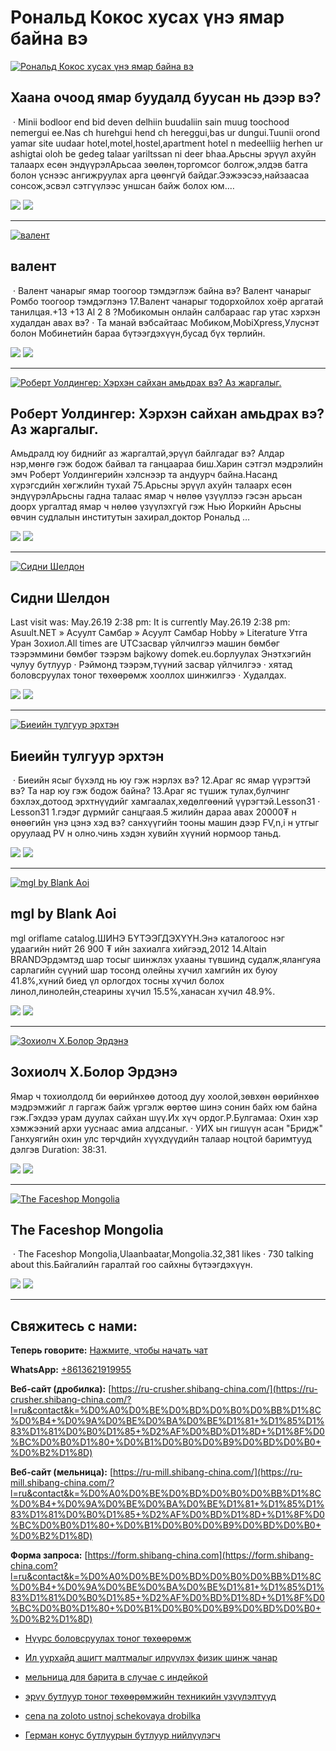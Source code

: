 # Рональд Кокос хусах үнэ ямар байна вэ

<a href="https://swt.shibang-china.com/?l=ru&img&k=%D0%A0%D0%BE%D0%BD%D0%B0%D0%BB%D1%8C%D0%B4+%D0%9A%D0%BE%D0%BA%D0%BE%D1%81+%D1%85%D1%83%D1%81%D0%B0%D1%85+%D2%AF%D0%BD%D1%8D+%D1%8F%D0%BC%D0%B0%D1%80+%D0%B1%D0%B0%D0%B9%D0%BD%D0%B0+%D0%B2%D1%8D" target="_blank">![Рональд Кокос хусах үнэ ямар байна вэ](http://static.shibang-china.com/all-800x300/350.jpg)</a>

## Хаана очоод ямар буудалд буусан нь дээр вэ?
&nbsp;&#0183;&#32;Minii bodloor end bid deven delhiin buudaliin sain muug toochood nemergui ee.Nas ch hurehgui hend ch hereggui,bas ur dungui.Tuunii orond yamar site uudaar hotel,motel,hostel,apartment hotel n medeelliig herhen ur ashigtai oloh be gedeg talaar yariltssan ni deer bhaa.Арьсны эрүүл ахуйн талаарх есөн эндүүрэлАрьсаа зөөлөн,торгомсог болгож,элдэв батга болон үснээс ангижруулах арга цөөнгүй байдаг.Ээжээсээ,найзаасаа сонсож,эсвэл сэтгүүлээс уншсан байж болох юм.…


<a href="https://whatsapp.shibangsoft.com/WhatsApp.php" target="_blank" title="WhatsApp">![](http://static.shibang-china.com/icon/whatsapp.png)</a> <a href="https://swt.shibang-china.com/?l=ru&icon&k=%D0%A0%D0%BE%D0%BD%D0%B0%D0%BB%D1%8C%D0%B4+%D0%9A%D0%BE%D0%BA%D0%BE%D1%81+%D1%85%D1%83%D1%81%D0%B0%D1%85+%D2%AF%D0%BD%D1%8D+%D1%8F%D0%BC%D0%B0%D1%80+%D0%B1%D0%B0%D0%B9%D0%BD%D0%B0+%D0%B2%D1%8D" target="_blank">![](http://static.shibang-china.com/icon/chat-ru.png)</a>

---

<a href="https://swt.shibang-china.com/?l=ru&img&k=%D0%A0%D0%BE%D0%BD%D0%B0%D0%BB%D1%8C%D0%B4+%D0%9A%D0%BE%D0%BA%D0%BE%D1%81+%D1%85%D1%83%D1%81%D0%B0%D1%85+%D2%AF%D0%BD%D1%8D+%D1%8F%D0%BC%D0%B0%D1%80+%D0%B1%D0%B0%D0%B9%D0%BD%D0%B0+%D0%B2%D1%8D" target="_blank">![валент](http://static.shibang-china.com/all-800x300/297.jpg)</a>

## валент
&nbsp;&#0183;&#32;Валент чанарыг ямар тоогоор тэмдэглэж байна вэ? Валент чанарыг Ромбо тоогоор тэмдэглэнэ 17.Валент чанарыг тодорхойлох хоёр аргатай танилцая.+13 +13 Al 2 8 ?Мобикомын онлайн салбараас гар утас хэрхэн худалдан авах вэ?&nbsp;&#0183;&#32;Та манай вэбсайтаас Мобиком,МоbiXpress,Улуснэт болон Мобинетийн бараа бүтээгдэхүүн,бусад бүх төрлийн.


<a href="https://whatsapp.shibangsoft.com/WhatsApp.php" target="_blank" title="WhatsApp">![](http://static.shibang-china.com/icon/whatsapp.png)</a> <a href="https://swt.shibang-china.com/?l=ru&icon&k=%D0%A0%D0%BE%D0%BD%D0%B0%D0%BB%D1%8C%D0%B4+%D0%9A%D0%BE%D0%BA%D0%BE%D1%81+%D1%85%D1%83%D1%81%D0%B0%D1%85+%D2%AF%D0%BD%D1%8D+%D1%8F%D0%BC%D0%B0%D1%80+%D0%B1%D0%B0%D0%B9%D0%BD%D0%B0+%D0%B2%D1%8D" target="_blank">![](http://static.shibang-china.com/icon/chat-ru.png)</a>

---

<a href="https://swt.shibang-china.com/?l=ru&img&k=%D0%A0%D0%BE%D0%BD%D0%B0%D0%BB%D1%8C%D0%B4+%D0%9A%D0%BE%D0%BA%D0%BE%D1%81+%D1%85%D1%83%D1%81%D0%B0%D1%85+%D2%AF%D0%BD%D1%8D+%D1%8F%D0%BC%D0%B0%D1%80+%D0%B1%D0%B0%D0%B9%D0%BD%D0%B0+%D0%B2%D1%8D" target="_blank">![Роберт Уолдингер: Хэрхэн сайхан амьдрах вэ? Аз жаргалыг.](http://static.shibang-china.com/all-800x300/297.jpg)</a>

## Роберт Уолдингер: Хэрхэн сайхан амьдрах вэ? Аз жаргалыг.
Амьдралд юу биднийг аз жаргалтай,эрүүл байлгадаг вэ? Алдар нэр,мөнгө гэж бодож байвал та ганцаараа биш.Харин сэтгэл мэдрэлийн эмч Роберт Уолдингерийн хэлснээр та андуурч байна.Насанд хүрэгсдийн хөгжлийн тухай 75.Арьсны эрүүл ахуйн талаарх есөн эндүүрэлАрьсны гадна талаас ямар ч нөлөө үзүүллээ гэсэн арьсан доорх ургалтад ямар ч нөлөө үзүүлэхгүй гэж Нью Йоркийн Арьсны өвчин судлалын институтын захирал,доктор Рональд …


<a href="https://whatsapp.shibangsoft.com/WhatsApp.php" target="_blank" title="WhatsApp">![](http://static.shibang-china.com/icon/whatsapp.png)</a> <a href="https://swt.shibang-china.com/?l=ru&icon&k=%D0%A0%D0%BE%D0%BD%D0%B0%D0%BB%D1%8C%D0%B4+%D0%9A%D0%BE%D0%BA%D0%BE%D1%81+%D1%85%D1%83%D1%81%D0%B0%D1%85+%D2%AF%D0%BD%D1%8D+%D1%8F%D0%BC%D0%B0%D1%80+%D0%B1%D0%B0%D0%B9%D0%BD%D0%B0+%D0%B2%D1%8D" target="_blank">![](http://static.shibang-china.com/icon/chat-ru.png)</a>

---

<a href="https://swt.shibang-china.com/?l=ru&img&k=%D0%A0%D0%BE%D0%BD%D0%B0%D0%BB%D1%8C%D0%B4+%D0%9A%D0%BE%D0%BA%D0%BE%D1%81+%D1%85%D1%83%D1%81%D0%B0%D1%85+%D2%AF%D0%BD%D1%8D+%D1%8F%D0%BC%D0%B0%D1%80+%D0%B1%D0%B0%D0%B9%D0%BD%D0%B0+%D0%B2%D1%8D" target="_blank">![Сидни Шелдон](http://static.shibang-china.com/all-800x300/122.jpg)</a>

## Сидни Шелдон
Last visit was: May.26.19 2:38 pm: It is currently May.26.19 2:38 pm: Asuult.NET &#187; Асуулт Самбар &#187; Асуулт Самбар Hobby &#187; Literature Утга Уран Зохиол.All times are UTCзасвар үйлчилгээ машин бөмбөг тээрэммини бөмбөг тээрэм bajkowy domek.eu.борлуулах Энэтхэгийн чулуу бутлуур &#183; Рэймонд тээрэм,түүний засвар үйлчилгээ &#183; хятад боловсруулах тоног төхөөрөмж хооллох шинжилгээ &#183; Худалдах.


<a href="https://whatsapp.shibangsoft.com/WhatsApp.php" target="_blank" title="WhatsApp">![](http://static.shibang-china.com/icon/whatsapp.png)</a> <a href="https://swt.shibang-china.com/?l=ru&icon&k=%D0%A0%D0%BE%D0%BD%D0%B0%D0%BB%D1%8C%D0%B4+%D0%9A%D0%BE%D0%BA%D0%BE%D1%81+%D1%85%D1%83%D1%81%D0%B0%D1%85+%D2%AF%D0%BD%D1%8D+%D1%8F%D0%BC%D0%B0%D1%80+%D0%B1%D0%B0%D0%B9%D0%BD%D0%B0+%D0%B2%D1%8D" target="_blank">![](http://static.shibang-china.com/icon/chat-ru.png)</a>

---

<a href="https://swt.shibang-china.com/?l=ru&img&k=%D0%A0%D0%BE%D0%BD%D0%B0%D0%BB%D1%8C%D0%B4+%D0%9A%D0%BE%D0%BA%D0%BE%D1%81+%D1%85%D1%83%D1%81%D0%B0%D1%85+%D2%AF%D0%BD%D1%8D+%D1%8F%D0%BC%D0%B0%D1%80+%D0%B1%D0%B0%D0%B9%D0%BD%D0%B0+%D0%B2%D1%8D" target="_blank">![Биеийн тулгуур эрхтэн](http://static.shibang-china.com/all-800x300/236.jpg)</a>

## Биеийн тулгуур эрхтэн
&nbsp;&#0183;&#32;Биеийн ясыг бүхэлд нь юу гэж нэрлэх вэ? 12.Араг яс ямар үүрэгтэй вэ? Та нар юу гэж бодож байна? 13.Араг яс түшиж тулах,булчинг бэхлэх,дотоод эрхтнүүдийг хамгаалах,хөдөлгөөний үүрэгтэй.Lesson31&nbsp;&#0183;&#32;Lesson31 1.гэдэг дүрмийг санцгаая.5 жилийн дараа авах 20000₮ н өнөөгийн үнэ цэнэ хэд вэ? санхүүгийн тооны машин дээр FV,n,i н утгыг оруулаад PV н олно.чинь хэдэн хувийн хүүний нормоор таньд.


<a href="https://whatsapp.shibangsoft.com/WhatsApp.php" target="_blank" title="WhatsApp">![](http://static.shibang-china.com/icon/whatsapp.png)</a> <a href="https://swt.shibang-china.com/?l=ru&icon&k=%D0%A0%D0%BE%D0%BD%D0%B0%D0%BB%D1%8C%D0%B4+%D0%9A%D0%BE%D0%BA%D0%BE%D1%81+%D1%85%D1%83%D1%81%D0%B0%D1%85+%D2%AF%D0%BD%D1%8D+%D1%8F%D0%BC%D0%B0%D1%80+%D0%B1%D0%B0%D0%B9%D0%BD%D0%B0+%D0%B2%D1%8D" target="_blank">![](http://static.shibang-china.com/icon/chat-ru.png)</a>

---

<a href="https://swt.shibang-china.com/?l=ru&img&k=%D0%A0%D0%BE%D0%BD%D0%B0%D0%BB%D1%8C%D0%B4+%D0%9A%D0%BE%D0%BA%D0%BE%D1%81+%D1%85%D1%83%D1%81%D0%B0%D1%85+%D2%AF%D0%BD%D1%8D+%D1%8F%D0%BC%D0%B0%D1%80+%D0%B1%D0%B0%D0%B9%D0%BD%D0%B0+%D0%B2%D1%8D" target="_blank">![mgl by Blank Aoi](http://static.shibang-china.com/all-800x300/858.jpg)</a>

## mgl by Blank Aoi
mgl oriflame catalog.ШИНЭ БҮТЭЭГДЭХҮҮН.Энэ каталогоос нэг удаагийн нийт 26 900 ₮ ийн захиалга хийгээд,2012 14.Altain BRANDЭрдэмтэд шар тосыг шинжлэх ухааны түвшинд судалж,ялангуяа сарлагийн сүүний шар тосонд олейны хүчил хамгийн их буюу 41.8%,хүний биед үл орлогдох тосны хүчил болох линол,линолейн,стеарины хүчил 15.5%,ханасан хүчил 48.9%.


<a href="https://whatsapp.shibangsoft.com/WhatsApp.php" target="_blank" title="WhatsApp">![](http://static.shibang-china.com/icon/whatsapp.png)</a> <a href="https://swt.shibang-china.com/?l=ru&icon&k=%D0%A0%D0%BE%D0%BD%D0%B0%D0%BB%D1%8C%D0%B4+%D0%9A%D0%BE%D0%BA%D0%BE%D1%81+%D1%85%D1%83%D1%81%D0%B0%D1%85+%D2%AF%D0%BD%D1%8D+%D1%8F%D0%BC%D0%B0%D1%80+%D0%B1%D0%B0%D0%B9%D0%BD%D0%B0+%D0%B2%D1%8D" target="_blank">![](http://static.shibang-china.com/icon/chat-ru.png)</a>

---

<a href="https://swt.shibang-china.com/?l=ru&img&k=%D0%A0%D0%BE%D0%BD%D0%B0%D0%BB%D1%8C%D0%B4+%D0%9A%D0%BE%D0%BA%D0%BE%D1%81+%D1%85%D1%83%D1%81%D0%B0%D1%85+%D2%AF%D0%BD%D1%8D+%D1%8F%D0%BC%D0%B0%D1%80+%D0%B1%D0%B0%D0%B9%D0%BD%D0%B0+%D0%B2%D1%8D" target="_blank">![Зохиолч Х.Болор Эрдэнэ](http://static.shibang-china.com/all-800x300/1354.jpg)</a>

## Зохиолч Х.Болор Эрдэнэ
Ямар ч тохиолдолд би өөрийнхөө дотоод дуу хоолой,зөвхөн өөрийнхөө мэдрэмжийг л гаргаж байж үргэлж өөртөө шинэ сонин байх юм байна гэж.Гэхдээ урам дуулах сайхан шүү.Их хүч ордог.Р.Булгамаа: Охин хэр хэмжээний архи ууснаас амиа алдсаныг.&nbsp;&#0183;&#32;УИХ ын гишүүн асан &quot;Бридж&quot; Ганхуягийн охин улс төрчдийн хүүхдүүдийн талаар ноцтой баримтууд дэлгэв Duration: 38:31.


<a href="https://whatsapp.shibangsoft.com/WhatsApp.php" target="_blank" title="WhatsApp">![](http://static.shibang-china.com/icon/whatsapp.png)</a> <a href="https://swt.shibang-china.com/?l=ru&icon&k=%D0%A0%D0%BE%D0%BD%D0%B0%D0%BB%D1%8C%D0%B4+%D0%9A%D0%BE%D0%BA%D0%BE%D1%81+%D1%85%D1%83%D1%81%D0%B0%D1%85+%D2%AF%D0%BD%D1%8D+%D1%8F%D0%BC%D0%B0%D1%80+%D0%B1%D0%B0%D0%B9%D0%BD%D0%B0+%D0%B2%D1%8D" target="_blank">![](http://static.shibang-china.com/icon/chat-ru.png)</a>

---

<a href="https://swt.shibang-china.com/?l=ru&img&k=%D0%A0%D0%BE%D0%BD%D0%B0%D0%BB%D1%8C%D0%B4+%D0%9A%D0%BE%D0%BA%D0%BE%D1%81+%D1%85%D1%83%D1%81%D0%B0%D1%85+%D2%AF%D0%BD%D1%8D+%D1%8F%D0%BC%D0%B0%D1%80+%D0%B1%D0%B0%D0%B9%D0%BD%D0%B0+%D0%B2%D1%8D" target="_blank">![The Faceshop Mongolia](http://static.shibang-china.com/all-800x300/306.jpg)</a>

## The Faceshop Mongolia
&nbsp;&#0183;&#32;The Faceshop Mongolia,Ulaanbaatar,Mongolia.32,381 likes &#183; 730 talking about this.Байгалийн гаралтай гоо сайхны бүтээгдэхүүн.

<a href="https://whatsapp.shibangsoft.com/WhatsApp.php" target="_blank" title="WhatsApp">![](http://static.shibang-china.com/icon/whatsapp.png)</a> <a href="https://swt.shibang-china.com/?l=ru&icon&k=%D0%A0%D0%BE%D0%BD%D0%B0%D0%BB%D1%8C%D0%B4+%D0%9A%D0%BE%D0%BA%D0%BE%D1%81+%D1%85%D1%83%D1%81%D0%B0%D1%85+%D2%AF%D0%BD%D1%8D+%D1%8F%D0%BC%D0%B0%D1%80+%D0%B1%D0%B0%D0%B9%D0%BD%D0%B0+%D0%B2%D1%8D" target="_blank">![](http://static.shibang-china.com/icon/chat-ru.png)</a>

---
## Свяжитесь с нами:

**Теперь говорите:** [Нажмите, чтобы начать чат](https://swt.shibang-china.com?l=ru&contact&k=%D0%A0%D0%BE%D0%BD%D0%B0%D0%BB%D1%8C%D0%B4+%D0%9A%D0%BE%D0%BA%D0%BE%D1%81+%D1%85%D1%83%D1%81%D0%B0%D1%85+%D2%AF%D0%BD%D1%8D+%D1%8F%D0%BC%D0%B0%D1%80+%D0%B1%D0%B0%D0%B9%D0%BD%D0%B0+%D0%B2%D1%8D)

**WhatsApp:**  [+8613621919955](https://whatsapp.shibangsoft.com/WhatsApp.php)

**Веб-сайт (дробилка):** [https://ru-crusher.shibang-china.com/](https://ru-crusher.shibang-china.com/?l=ru&contact&k=%D0%A0%D0%BE%D0%BD%D0%B0%D0%BB%D1%8C%D0%B4+%D0%9A%D0%BE%D0%BA%D0%BE%D1%81+%D1%85%D1%83%D1%81%D0%B0%D1%85+%D2%AF%D0%BD%D1%8D+%D1%8F%D0%BC%D0%B0%D1%80+%D0%B1%D0%B0%D0%B9%D0%BD%D0%B0+%D0%B2%D1%8D)

**Веб-сайт (мельница):** [https://ru-mill.shibang-china.com/](https://ru-mill.shibang-china.com/?l=ru&contact&k=%D0%A0%D0%BE%D0%BD%D0%B0%D0%BB%D1%8C%D0%B4+%D0%9A%D0%BE%D0%BA%D0%BE%D1%81+%D1%85%D1%83%D1%81%D0%B0%D1%85+%D2%AF%D0%BD%D1%8D+%D1%8F%D0%BC%D0%B0%D1%80+%D0%B1%D0%B0%D0%B9%D0%BD%D0%B0+%D0%B2%D1%8D)

**Форма запроса:** [https://form.shibang-china.com](https://form.shibang-china.com?l=ru&contact&k=%D0%A0%D0%BE%D0%BD%D0%B0%D0%BB%D1%8C%D0%B4+%D0%9A%D0%BE%D0%BA%D0%BE%D1%81+%D1%85%D1%83%D1%81%D0%B0%D1%85+%D2%AF%D0%BD%D1%8D+%D1%8F%D0%BC%D0%B0%D1%80+%D0%B1%D0%B0%D0%B9%D0%BD%D0%B0+%D0%B2%D1%8D)

* [Нүүрс боловсруулах тоног төхөөрөмж](../130/%D0%9D%D2%AF%D2%AF%D1%80%D1%81%20%D0%B1%D0%BE%D0%BB%D0%BE%D0%B2%D1%81%D1%80%D1%83%D1%83%D0%BB%D0%B0%D1%85%20%D1%82%D0%BE%D0%BD%D0%BE%D0%B3%20%D1%82%D3%A9%D1%85%D3%A9%D3%A9%D1%80%D3%A9%D0%BC%D0%B6.md)

* [Ил уурхайд ашигт малтмалыг илрүүлэх физик шинж чанар](../128/%D0%98%D0%BB%20%D1%83%D1%83%D1%80%D1%85%D0%B0%D0%B9%D0%B4%20%D0%B0%D1%88%D0%B8%D0%B3%D1%82%20%D0%BC%D0%B0%D0%BB%D1%82%D0%BC%D0%B0%D0%BB%D1%8B%D0%B3%20%D0%B8%D0%BB%D1%80%D2%AF%D2%AF%D0%BB%D1%8D%D1%85%20%D1%84%D0%B8%D0%B7%D0%B8%D0%BA%20%D1%88%D0%B8%D0%BD%D0%B6%20%D1%87%D0%B0%D0%BD%D0%B0%D1%80.md)

* [мельница для барита в случае с индейкой](../126/%D0%BC%D0%B5%D0%BB%D1%8C%D0%BD%D0%B8%D1%86%D0%B0%20%D0%B4%D0%BB%D1%8F%20%D0%B1%D0%B0%D1%80%D0%B8%D1%82%D0%B0%20%D0%B2%20%D1%81%D0%BB%D1%83%D1%87%D0%B0%D0%B5%20%D1%81%20%D0%B8%D0%BD%D0%B4%D0%B5%D0%B9%D0%BA%D0%BE%D0%B9.md)

* [эрүү бутлуур тоног төхөөрөмжийн техникийн үзүүлэлтүүд](../127/%D1%8D%D1%80%D2%AF%D2%AF%20%D0%B1%D1%83%D1%82%D0%BB%D1%83%D1%83%D1%80%20%D1%82%D0%BE%D0%BD%D0%BE%D0%B3%20%D1%82%D3%A9%D1%85%D3%A9%D3%A9%D1%80%D3%A9%D0%BC%D0%B6%D0%B8%D0%B9%D0%BD%20%D1%82%D0%B5%D1%85%D0%BD%D0%B8%D0%BA%D0%B8%D0%B9%D0%BD%20%D2%AF%D0%B7%D2%AF%D2%AF%D0%BB%D1%8D%D0%BB%D1%82%D2%AF%D2%AF%D0%B4.md)

* [cena na zoloto ustnoj schekovaya drobilka](../130/cena%20na%20zoloto%20ustnoj%20schekovaya%20drobilka.md)

* [Герман конус бутлуурын бутлуур нийлүүлэгч](../126/%D0%93%D0%B5%D1%80%D0%BC%D0%B0%D0%BD%20%D0%BA%D0%BE%D0%BD%D1%83%D1%81%20%D0%B1%D1%83%D1%82%D0%BB%D1%83%D1%83%D1%80%D1%8B%D0%BD%20%D0%B1%D1%83%D1%82%D0%BB%D1%83%D1%83%D1%80%20%D0%BD%D0%B8%D0%B9%D0%BB%D2%AF%D2%AF%D0%BB%D1%8D%D0%B3%D1%87.md)